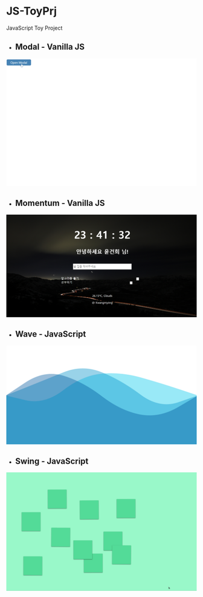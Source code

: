 # JS-ToyPrj
JavaScript Toy Project

- ## Modal - Vanilla JS

![](./result_img/Modal.gif)

- ## Momentum - Vanilla JS

![](/result_img/momentum.PNG)

- ## Wave - JavaScript

![](./result_img/wave.gif)

- ## Swing - JavaScript

![](./result_img/swing.gif)